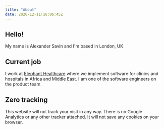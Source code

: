 ```yaml
---
title: "About"
date: 2020-12-11T18:06:45Z
---
```


## Hello!

My name is Alexander Savin and I'm based in London, UK

## Current job

I work at [Elephant Healthcare](https://elephant.healthcare/) where we implement software for clinics and hospitals in Africa and Middle East. I am one of the software engineers on the product team.

## Zero tracking

This website will not track your visit in any way. There is no Google Analytics or any other tracker attached. It will not save any cookies on your browser.
